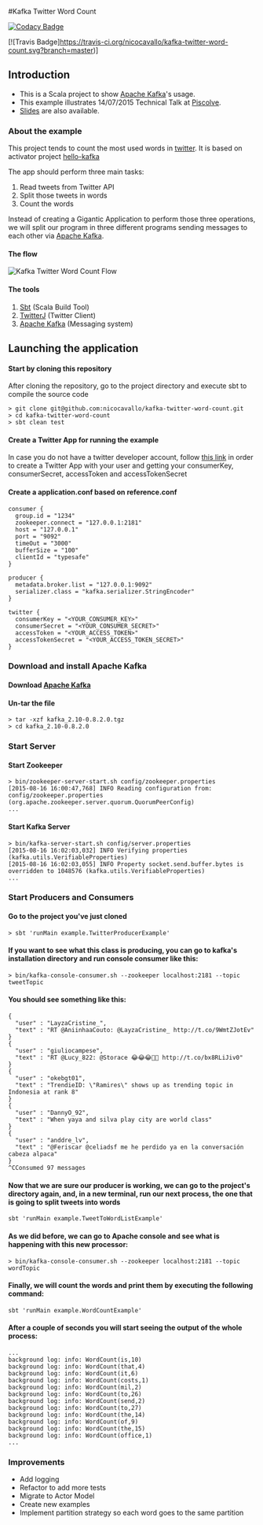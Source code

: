 #Kafka Twitter Word Count

[![Codacy Badge](https://api.codacy.com/project/badge/6ef3c9419736480fbdafc04814ca87d0)](https://www.codacy.com/app/nicolas-cavallo/kafka-twitter-word-count)

[![Travis Badge]https://travis-ci.org/nicocavallo/kafka-twitter-word-count.svg?branch=master)]

## Introduction
* This is a Scala project to show [Apache Kafka](http://kafka.apache.org/)'s usage.
* This example illustrates 14/07/2015 Technical Talk at [Piscolve](http://www.picsolve.biz/).
* [Slides](https://www.dropbox.com/s/knamkw9z8g1efqg/Kafka%20Presentation.pptx?dl=0) are also available.

### About the example
This project tends to count the most used words in [twitter](http://twitter.com).
It is based on activator project [hello-kafka](https://github.com/vngrs/activator-hello-kafka)

The app should perform three main tasks:

1. Read tweets from Twitter API
2. Split those tweets in words
3. Count the words

Instead of creating a Gigantic Application to perform those three operations, we will split our program in three different programs sending messages to each other via [Apache Kafka](http://kafka.apache.org/).
#### The flow
![Kafka Twitter Word Count Flow](https://dl.dropboxusercontent.com/s/lkbsnlj7pgc7pux/kafka_twitter_word_count_example.png?dl=0)

#### The tools

1. [Sbt](http://www.scala-sbt.org/) (Scala Build Tool)
2. [TwitterJ](http://twitter4j.org/en/index.html) (Twitter Client)
3. [Apache Kafka](https://www.apache.org/dyn/closer.cgi?path=/kafka/0.8.2.0/kafka_2.10-0.8.2.0.tgz) (Messaging system)

## Launching the application
#### Start by cloning this repository
After cloning the repository, go to the project directory and execute sbt to compile the source code

```
> git clone git@github.com:nicocavallo/kafka-twitter-word-count.git
> cd kafka-twitter-word-count
> sbt clean test
```
#### Create a Twitter App for running the example
In case you do not have a twitter developer account, follow [this link](https://twittercommunity.com/t/how-do-i-find-my-consumer-key-and-secret/646) in order to create a Twitter App with your user and getting your consumerKey, consumerSecret, accessToken and accessTokenSecret
#### Create a application.conf based on reference.conf
```
consumer {
  group.id = "1234"
  zookeeper.connect = "127.0.0.1:2181"
  host = "127.0.0.1"
  port = "9092"
  timeOut = "3000"
  bufferSize = "100"
  clientId = "typesafe"
}

producer {
  metadata.broker.list = "127.0.0.1:9092"
  serializer.class = "kafka.serializer.StringEncoder"
}

twitter {
  consumerKey = "<YOUR_CONSUMER_KEY>"
  consumerSecret = "<YOUR_CONSUMER_SECRET>"
  accessToken = "<YOUR_ACCESS_TOKEN>"
  accessTokenSecret = "<YOUR_ACCESS_TOKEN_SECRET>"
}
```

### Download and install Apache Kafka
#### Download [Apache Kafka](https://www.apache.org/dyn/closer.cgi?path=/kafka/0.8.2.0/kafka_2.10-0.8.2.0.tgz)
#### Un-tar the file

```
> tar -xzf kafka_2.10-0.8.2.0.tgz
> cd kafka_2.10-0.8.2.0
```
### Start Server
#### Start Zookeeper

```
> bin/zookeeper-server-start.sh config/zookeeper.properties 
[2015-08-16 16:00:47,768] INFO Reading configuration from: config/zookeeper.properties (org.apache.zookeeper.server.quorum.QuorumPeerConfig)
...
```
#### Start Kafka Server

```
> bin/kafka-server-start.sh config/server.properties
[2015-08-16 16:02:03,032] INFO Verifying properties (kafka.utils.VerifiableProperties)
[2015-08-16 16:02:03,055] INFO Property socket.send.buffer.bytes is overridden to 1048576 (kafka.utils.VerifiableProperties)
...
```
### Start Producers and Consumers
#### Go to the project you've just cloned

```
> sbt 'runMain example.TwitterProducerExample'
```
#### If you want to see what this class is producing, you can go to kafka's installation directory and run console consumer like this:

```
> bin/kafka-console-consumer.sh --zookeeper localhost:2181 --topic tweetTopic
```
#### You should see something like this:

```
{
  "user" : "LayzaCristine_",
  "text" : "RT @AniinhaaCouto: @LayzaCristine_ http://t.co/9WmtZJotEv"
}
{
  "user" : "giuliocampese",
  "text" : "RT @Lucy_822: @Storace 😂😂😂👍🏻 http://t.co/bx8RLiJiv0"
}
{
  "user" : "okebgt01",
  "text" : "TrendieID: \"Ramires\" shows up as trending topic in Indonesia at rank 8"
}
{
  "user" : "DannyO_92",
  "text" : "When yaya and silva play city are world class"
}
{
  "user" : "anddre_lv",
  "text" : "@Feriscar @celiadsf me he perdido ya en la conversación cabeza alpaca"
}
^CConsumed 97 messages
```
#### Now that we are sure our producer is working, we can go to the project's directory again, and, in a new terminal, run our next process, the one that is going to split tweets into words

```
sbt 'runMain example.TweetToWordListExample'
```
#### As we did before, we can go to Apache console and see what is happening with this new processor:

```
> bin/kafka-console-consumer.sh --zookeeper localhost:2181 --topic wordTopic
```
#### Finally, we will count the words and print them by executing the following command:

```
sbt 'runMain example.WordCountExample'
```
#### After a couple of seconds you will start seeing the output of  the whole process:

```
...
background log: info: WordCount(is,10)
background log: info: WordCount(that,4)
background log: info: WordCount(it,6)
background log: info: WordCount(costs,1)
background log: info: WordCount(mil,2)
background log: info: WordCount(to,26)
background log: info: WordCount(send,2)
background log: info: WordCount(to,27)
background log: info: WordCount(the,14)
background log: info: WordCount(of,9)
background log: info: WordCount(the,15)
background log: info: WordCount(office,1)
...
```

### Improvements
* Add logging
* Refactor to add more tests
* Migrate to Actor Model
* Create new examples
* Implement partition strategy so each word goes to the same partition
